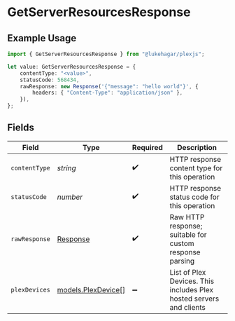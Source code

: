 # GetServerResourcesResponse

## Example Usage

```typescript
import { GetServerResourcesResponse } from "@lukehagar/plexjs";

let value: GetServerResourcesResponse = {
    contentType: "<value>",
    statusCode: 568434,
    rawResponse: new Response('{"message": "hello world"}', {
        headers: { "Content-Type": "application/json" },
    }),
};
```

## Fields

| Field                                                                 | Type                                                                  | Required                                                              | Description                                                           |
| --------------------------------------------------------------------- | --------------------------------------------------------------------- | --------------------------------------------------------------------- | --------------------------------------------------------------------- |
| `contentType`                                                         | *string*                                                              | :heavy_check_mark:                                                    | HTTP response content type for this operation                         |
| `statusCode`                                                          | *number*                                                              | :heavy_check_mark:                                                    | HTTP response status code for this operation                          |
| `rawResponse`                                                         | [Response](https://developer.mozilla.org/en-US/docs/Web/API/Response) | :heavy_check_mark:                                                    | Raw HTTP response; suitable for custom response parsing               |
| `plexDevices`                                                         | [models.PlexDevice](../models/plexdevice.md)[]                        | :heavy_minus_sign:                                                    | List of Plex Devices. This includes Plex hosted servers and clients   |